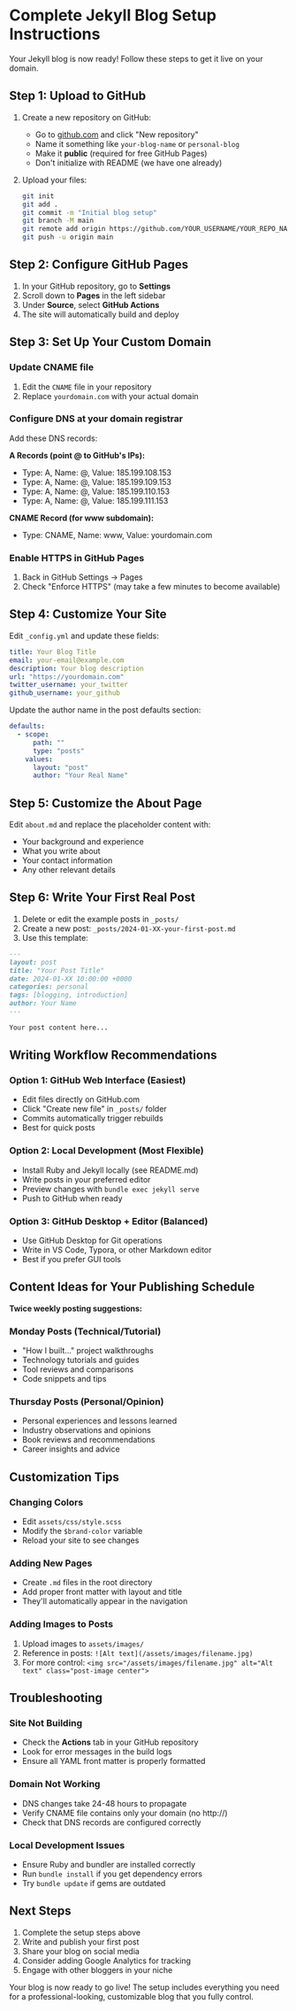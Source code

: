 # Complete Jekyll Blog Setup Instructions

Your Jekyll blog is now ready! Follow these steps to get it live on your domain.

## Step 1: Upload to GitHub

1. Create a new repository on GitHub:
   - Go to [github.com](https://github.com) and click "New repository"
   - Name it something like `your-blog-name` or `personal-blog`
   - Make it **public** (required for free GitHub Pages)
   - Don't initialize with README (we have one already)

2. Upload your files:
   ```bash
   git init
   git add .
   git commit -m "Initial blog setup"
   git branch -M main
   git remote add origin https://github.com/YOUR_USERNAME/YOUR_REPO_NAME.git
   git push -u origin main
   ```

## Step 2: Configure GitHub Pages

1. In your GitHub repository, go to **Settings**
2. Scroll down to **Pages** in the left sidebar
3. Under **Source**, select **GitHub Actions**
4. The site will automatically build and deploy

## Step 3: Set Up Your Custom Domain

### Update CNAME file
1. Edit the `CNAME` file in your repository
2. Replace `yourdomain.com` with your actual domain

### Configure DNS at your domain registrar
Add these DNS records:

**A Records (point @ to GitHub's IPs):**
- Type: A, Name: @, Value: 185.199.108.153
- Type: A, Name: @, Value: 185.199.109.153  
- Type: A, Name: @, Value: 185.199.110.153
- Type: A, Name: @, Value: 185.199.111.153

**CNAME Record (for www subdomain):**
- Type: CNAME, Name: www, Value: yourdomain.com

### Enable HTTPS in GitHub Pages
1. Back in GitHub Settings → Pages
2. Check "Enforce HTTPS" (may take a few minutes to become available)

## Step 4: Customize Your Site

Edit `_config.yml` and update these fields:
```yaml
title: Your Blog Title
email: your-email@example.com
description: Your blog description
url: "https://yourdomain.com"
twitter_username: your_twitter
github_username: your_github
```

Update the author name in the post defaults section:
```yaml
defaults:
  - scope:
      path: ""
      type: "posts"
    values:
      layout: "post"
      author: "Your Real Name"
```

## Step 5: Customize the About Page

Edit `about.md` and replace the placeholder content with:
- Your background and experience
- What you write about
- Your contact information
- Any other relevant details

## Step 6: Write Your First Real Post

1. Delete or edit the example posts in `_posts/`
2. Create a new post: `_posts/2024-01-XX-your-first-post.md`
3. Use this template:

```markdown
---
layout: post
title: "Your Post Title"
date: 2024-01-XX 10:00:00 +0000
categories: personal
tags: [blogging, introduction]
author: Your Name
---

Your post content here...
```

## Writing Workflow Recommendations

### Option 1: GitHub Web Interface (Easiest)
- Edit files directly on GitHub.com
- Click "Create new file" in `_posts/` folder
- Commits automatically trigger rebuilds
- Best for quick posts

### Option 2: Local Development (Most Flexible)
- Install Ruby and Jekyll locally (see README.md)
- Write posts in your preferred editor
- Preview changes with `bundle exec jekyll serve`
- Push to GitHub when ready

### Option 3: GitHub Desktop + Editor (Balanced)
- Use GitHub Desktop for Git operations
- Write in VS Code, Typora, or other Markdown editor  
- Best if you prefer GUI tools

## Content Ideas for Your Publishing Schedule

**Twice weekly posting suggestions:**

### Monday Posts (Technical/Tutorial)
- "How I built..." project walkthroughs
- Technology tutorials and guides
- Tool reviews and comparisons
- Code snippets and tips

### Thursday Posts (Personal/Opinion)
- Personal experiences and lessons learned
- Industry observations and opinions
- Book reviews and recommendations
- Career insights and advice

## Customization Tips

### Changing Colors
- Edit `assets/css/style.scss`
- Modify the `$brand-color` variable
- Reload your site to see changes

### Adding New Pages
- Create `.md` files in the root directory
- Add proper front matter with layout and title
- They'll automatically appear in the navigation

### Adding Images to Posts
1. Upload images to `assets/images/`
2. Reference in posts: `![Alt text](/assets/images/filename.jpg)`
3. For more control: `<img src="/assets/images/filename.jpg" alt="Alt text" class="post-image center">`

## Troubleshooting

### Site Not Building
- Check the **Actions** tab in your GitHub repository
- Look for error messages in the build logs
- Ensure all YAML front matter is properly formatted

### Domain Not Working
- DNS changes take 24-48 hours to propagate
- Verify CNAME file contains only your domain (no http://)
- Check that DNS records are configured correctly

### Local Development Issues
- Ensure Ruby and bundler are installed correctly
- Run `bundle install` if you get dependency errors
- Try `bundle update` if gems are outdated

## Next Steps

1. Complete the setup steps above
2. Write and publish your first post
3. Share your blog on social media
4. Consider adding Google Analytics for tracking
5. Engage with other bloggers in your niche

Your blog is now ready to go live! The setup includes everything you need for a professional-looking, customizable blog that you fully control. 